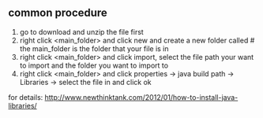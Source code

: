 ## common procedure
1. go to download and unzip the file first
2. right click <main_folder> and click new and create a new folder called <lib>    # the main_folder is the folder that your file is in
3. right click <main_folder> and click import, select the file path your want to import and the <lib> folder you want to import to
4. right click <main_folder> and click properties -> java build path -> Libraries -> select the file in <lib> and click ok

for details:
http://www.newthinktank.com/2012/01/how-to-install-java-libraries/
